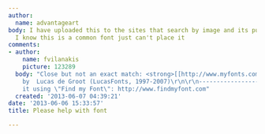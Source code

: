 ```yaml
---
author:
  name: advantageart
body: I have uploaded this to the sites that search by image and its pulling up nothing,
  I know this is a common font just can't place it
comments:
- author:
    name: fvilanakis
    picture: 123289
  body: "Close but not an exact match: <strong>[[http://www.myfonts.com/fonts/lucasfonts/lf-corpid-iii/|Corpid]]</strong>
    by  Lucas de Groot (LucasFonts, 1997-2007)\r\n\r\n------------------\r\nI found
    it using \"Find my Font\": http://www.findmyfont.com"
  created: '2013-06-07 04:39:21'
date: '2013-06-06 15:33:57'
title: Please help with font

---
```

